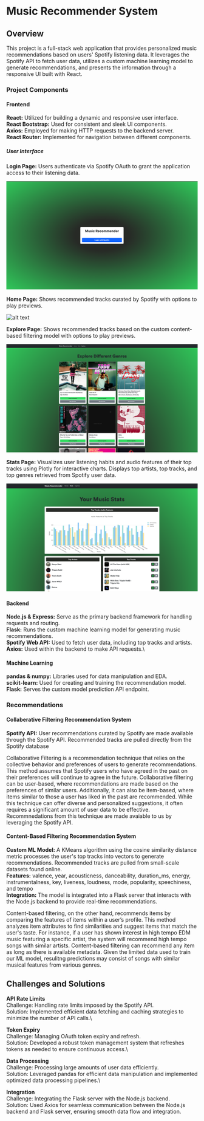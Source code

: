 # Music Recommender System
## Overview
This project is a full-stack web application that provides personalized music recommendations based on users' Spotify listening data. It leverages the Spotify API to fetch user data, utilizes a custom machine learning model to generate recommendations, and presents the information through a responsive UI built with React.

### Project Components
#### Frontend
**React:** Utilized for building a dynamic and responsive user interface. \
**React Bootstrap:** Used for consistent and sleek UI components. \
**Axios:** Employed for making HTTP requests to the backend server. \
**React Router:** Implemented for navigation between different components. 

##### User Interface
**Login Page:** Users authenticate via Spotify OAuth to grant the application access to their listening data.

![alt text](https://github.com/brianfdo/recommender_system/blob/main/images/home.png?raw=true)

**Home Page:** Shows recommended tracks curated by Spotify with options to play previews.

![alt text](https://github.com/brianfdo/recommender_system/blob/main/images/recommendations.png?raw=true)

**Explore Page:** Shows recommended tracks based on the custom content-based filtering model with options to play previews.

![alt text](https://github.com/brianfdo/recommender_system/blob/main/images/personalmodelrecs.png?raw=true)

**Stats Page:** Visualizes user listening habits and audio features of their top tracks using Plotly for interactive charts. Displays top artists, top tracks, and top genres retrieved from Spotify user data.

![alt text](https://github.com/brianfdo/recommender_system/blob/main/images/statistics.png?raw=true)

#### Backend
**Node.js & Express:** Serve as the primary backend framework for handling requests and routing.\
**Flask:** Runs the custom machine learning model for generating music recommendations.\
**Spotify Web API:** Used to fetch user data, including top tracks and artists.\
**Axios:** Used within the backend to make API requests.\

#### Machine Learning
**pandas & numpy:** Libraries used for data manipulation and EDA.\
**scikit-learn:** Used for creating and training the recommendation model.\
**Flask:** Serves the custom model prediction API endpoint.

### Recommendations
#### Collaberative Filtering Recommendation System
**Spotify API:** User recommendations curated by Spotify are made available through the Spotify API. Recommended tracks are pulled directly from the Spotify database

Collaborative Filtering is a recommendation technique that relies on the collective behavior and preferences of users to generate recommendations. This method assumes that Spotify users who have agreed in the past on their preferences will continue to agree in the future. Collaborative filtering can be user-based, where recommendations are made based on the preferences of similar users. Additionally, it can also be item-based, where items similar to those a user has liked in the past are recommended. While this technique can offer diverse and personalized suggestions, it often requires a significant amount of user data to be effective. Recommnedations from this technique are made avaiable to us by leveraging the Spotify API.


#### Content-Based Filtering Recommendation System
**Custom ML Model:** A KMeans algorithm using the cosine similarity distance metric processes the user's top tracks into vectors to generate recommendations. Recommended tracks are pulled from small-scale datasets found online.\
**Features:** valence, year, acousticness, danceability, duration_ms, energy, instrumentalness, key, liveness, loudness, mode, popularity, speechiness, and tempo\
**Integration:** The model is integrated into a Flask server that interacts with the Node.js backend to provide real-time recommendations.

Content-based filtering, on the other hand, recommends items by comparing the features of items within a user’s profile. This method analyzes item attributes to find similarities and suggest items that match the user's taste. For instance, if a user has shown interest in high tempo EDM music featuring a specific artist, the system will recommend high tempo songs with similar artists. Content-based filtering can recommend any item as long as there is available metadata. Given the limited data used to train our ML model, resulitng predictions may consist of songs with similar musical features from various genres. 


## Challenges and Solutions
**API Rate Limits**\
Challenge: Handling rate limits imposed by the Spotify API.\
Solution: Implemented efficient data fetching and caching strategies to minimize the number of API calls.\

**Token Expiry**\
Challenge: Managing OAuth token expiry and refresh.\
Solution: Developed a robust token management system that refreshes tokens as needed to ensure continuous access.\

**Data Processing**\
Challenge: Processing large amounts of user data efficiently.\
Solution: Leveraged pandas for efficient data manipulation and implemented optimized data processing pipelines.\

**Integration**\
Challenge: Integrating the Flask server with the Node.js backend.\
Solution: Used Axios for seamless communication between the Node.js backend and Flask server, ensuring smooth data flow and integration.
